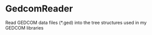 GedcomReader
============

Read GEDCOM data files (*.ged) into the tree structures used in my GEDCOM libraries
